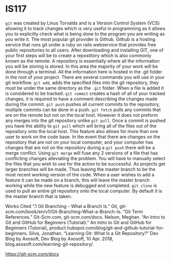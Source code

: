 # IS117
`git` was created by Linus Torvalds and is a Version Control System (VCS) allowing it to track changes which is very useful in programming as it allows you to explicitly check what is being done to the program you are writing as you write it. The most popular git provider is Github. Github is a hosting service that runs git under a ruby on rails webservice that provides free public repositories to all users.
After downloading and installing GIT, one of your first steps will be to create a repostitory which is also commonly known as the remote. A repository is essentially where all the information you will be storing is stored. In this area the majority of your work will be done through a terminal. All the information here is hosted in the .git folder in the root of your project. There are several commands you will use in your git workflow. `git add`, adds the specified files into the git repository, they must be under the same directory as the `.git` folder. When a file is added it is considered to be tracked. `git commit` creates a hash of all of your tracked changes, it is required to have a comment describing the changes made during the commit. `git push` pushes all current commits to the repository, multiple commits can be done in a push. `git fetch` pulls any commits that are on the remote but not on the local host. However it does not preform any merges into the git repository unlike `git pull`.
Once a commit is pushed you have the ability to `git pull` which will bring all of the files out of the repository onto the local host. This feature also allows for more than one user to work on the code base. In the event that there are changes on the repository that are not on your local computer, and your computer has changes that are not on the repository during a `git push` there will be a merge conflict. Using `git merge` will fuse any 2 versions of a file that has conflicting changes alleviating the problem. You will have to manually select the files that you wish to use for the action to be successful.
As projects get larger branches will be made. Thus leaving the master branch to be the most recent working version of the code. When a user wishes to add a feature it can be made on a branch, this will leave the master branch working while the new feature is debugged and completed.
`git clone` is used to pull an entire git repository onto the local computer. By default it is the master branch that is taken.

Works Cited
“.1 Git Branching - What a Branch Is.” Git, git-scm.com/book/en/v1/Git-Branching-What-a-Branch-Is.
“Git Term References.” Git-Scm.com, git-scm.com/docs.
Nelson, Meghan. “An Intro to Git and GitHub for Beginners (Tutorial).” An Intro to Git and GitHub for Beginners (Tutorial), product.hubspot.com/blog/git-and-github-tutorial-for-beginners.
Silva, Jonathan. “Learning Git: What Is a Git Repository?” Dev Blog by Axosoft, Dev Blog by Axosoft, 10 Apr. 2018, blog.axosoft.com/learning-git-repository/.

https://git-scm.com/docs
